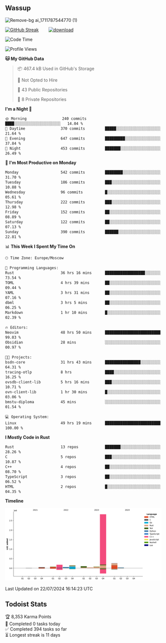 ## Wassup

![Remove-bg ai_1711787544770 (1)](https://github.com/archeoss/archeoss/assets/68448737/e31def6e-524e-4c2b-930d-f672afbf4b77)

<!--
-->

[![GitHub Streak](http://github-readme-streak-stats.herokuapp.com?user=archeoss&theme=shades-of-purple&hide_border=true&date_format=j%20M%5B%20Y%5D)](https://git.io/streak-stats)&nbsp;&nbsp;&nbsp;&nbsp;&nbsp;&nbsp;&nbsp;&nbsp;[![download](https://user-images.githubusercontent.com/68448737/147796309-d8b65b1d-4dde-40d9-b03a-2b42aaa6cd43.jpeg)
](http://bmstu.ru/)

<!--START_SECTION:waka-->
![Code Time](http://img.shields.io/badge/Code%20Time-2%2C990%20hrs%2030%20mins-blue)

![Profile Views](http://img.shields.io/badge/Profile%20Views-0-blue)

**🐱 My GitHub Data** 

> 📦 467.4 kB Used in GitHub's Storage 
 > 
> 🚫 Not Opted to Hire
 > 
> 📜 43 Public Repositories 
 > 
> 🔑 8 Private Repositories 
 > 
**I'm a Night 🦉** 

```text
🌞 Morning                240 commits         ████░░░░░░░░░░░░░░░░░░░░░   14.04 % 
🌆 Daytime                370 commits         █████░░░░░░░░░░░░░░░░░░░░   21.64 % 
🌃 Evening                647 commits         █████████░░░░░░░░░░░░░░░░   37.84 % 
🌙 Night                  453 commits         ███████░░░░░░░░░░░░░░░░░░   26.49 % 
```
📅 **I'm Most Productive on Monday** 

```text
Monday                   542 commits         ████████░░░░░░░░░░░░░░░░░   31.70 % 
Tuesday                  186 commits         ███░░░░░░░░░░░░░░░░░░░░░░   10.88 % 
Wednesday                96 commits          █░░░░░░░░░░░░░░░░░░░░░░░░   05.61 % 
Thursday                 222 commits         ███░░░░░░░░░░░░░░░░░░░░░░   12.98 % 
Friday                   152 commits         ██░░░░░░░░░░░░░░░░░░░░░░░   08.89 % 
Saturday                 122 commits         ██░░░░░░░░░░░░░░░░░░░░░░░   07.13 % 
Sunday                   390 commits         ██████░░░░░░░░░░░░░░░░░░░   22.81 % 
```


📊 **This Week I Spent My Time On** 

```text
🕑︎ Time Zone: Europe/Moscow

💬 Programming Languages: 
Rust                     36 hrs 16 mins      ██████████████████░░░░░░░   73.54 % 
TOML                     4 hrs 39 mins       ██░░░░░░░░░░░░░░░░░░░░░░░   09.44 % 
YAML                     3 hrs 31 mins       ██░░░░░░░░░░░░░░░░░░░░░░░   07.16 % 
dbml                     3 hrs 5 mins        ██░░░░░░░░░░░░░░░░░░░░░░░   06.25 % 
Markdown                 1 hr 10 mins        █░░░░░░░░░░░░░░░░░░░░░░░░   02.39 % 

🔥 Editors: 
Neovim                   48 hrs 50 mins      █████████████████████████   99.03 % 
Obsidian                 28 mins             ░░░░░░░░░░░░░░░░░░░░░░░░░   00.97 % 

🐱‍💻 Projects: 
bsdn-core                31 hrs 43 mins      ████████████████░░░░░░░░░   64.31 % 
tracing-otlp             8 hrs               ████░░░░░░░░░░░░░░░░░░░░░   16.25 % 
ovsdb-client-lib         5 hrs 16 mins       ███░░░░░░░░░░░░░░░░░░░░░░   10.71 % 
ovn-client-lib           1 hr 30 mins        █░░░░░░░░░░░░░░░░░░░░░░░░   03.06 % 
bmstu-diploma            45 mins             ░░░░░░░░░░░░░░░░░░░░░░░░░   01.54 % 

💻 Operating System: 
Linux                    49 hrs 19 mins      █████████████████████████   100.00 % 
```

**I Mostly Code in Rust** 

```text
Rust                     13 repos            ███████░░░░░░░░░░░░░░░░░░   28.26 % 
C                        5 repos             ███░░░░░░░░░░░░░░░░░░░░░░   10.87 % 
C++                      4 repos             ██░░░░░░░░░░░░░░░░░░░░░░░   08.70 % 
TypeScript               3 repos             ██░░░░░░░░░░░░░░░░░░░░░░░   06.52 % 
HTML                     2 repos             █░░░░░░░░░░░░░░░░░░░░░░░░   04.35 % 
```



**Timeline**

![Lines of Code chart](https://raw.githubusercontent.com/archeoss/archeoss/master/assets/bar_graph.png)


 Last Updated on 22/07/2024 16:14:23 UTC
<!--END_SECTION:waka-->

## Todoist Stats

<!-- TODO-IST:START -->
🏆  8,353 Karma Points           
🌸  Completed 0 tasks today           
✅  Completed 394 tasks so far           
⏳  Longest streak is 11 days
<!-- TODO-IST:END -->

